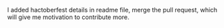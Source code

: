 I added hactoberfest details in readme file, merge the pull request, which will give me motivation to contribute more.
